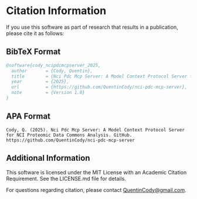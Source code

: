 # Citation Information

If you use this software as part of research that results in a publication, please cite it as follows:

## BibTeX Format
```bibtex
@software{cody_ncipdcmcpserver_2025,
  author       = {Cody, Quentin},
  title        = {Nci Pdc Mcp Server: A Model Context Protocol Server for NCI Proteomic Data Commons Analysis},
  year         = {2025},
  url          = {https://github.com/QuentinCody/nci-pdc-mcp-server},
  note         = {Version 1.0}
}
```

## APA Format
```
Cody, Q. (2025). Nci Pdc Mcp Server: A Model Context Protocol Server for NCI Proteomic Data Commons Analysis. GitHub. https://github.com/QuentinCody/nci-pdc-mcp-server
```

## Additional Information

This software is licensed under the MIT License with an Academic Citation Requirement. See the LICENSE.md file for details.

For questions regarding citation, please contact QuentinCody@gmail.com.
